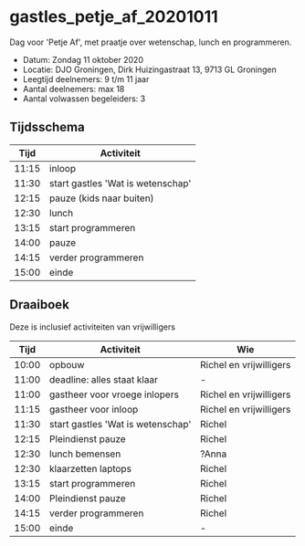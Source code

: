 # gastles_petje_af_20201011

Dag voor 'Petje Af', met praatje over wetenschap, lunch en programmeren.

 * Datum: Zondag 11 oktober 2020
 * Locatie: DJO Groningen, Dirk Huizingastraat 13, 9713 GL Groningen
 * Leegtijd deelnemers: 9 t/m 11 jaar
 * Aantal deelnemers: max 18
 * Aantal volwassen begeleiders: 3

## Tijdsschema

Tijd |Activiteit
-----|---------------------------------
11:15|inloop
11:30|start gastles 'Wat is wetenschap'
12:15|pauze (kids naar buiten)
12:30|lunch
13:15|start programmeren
14:00|pauze
14:15|verder programmeren
15:00|einde

## Draaiboek

Deze is inclusief activiteiten van vrijwilligers

Tijd |Activiteit                        |Wie
-----|----------------------------------|-----------------------
10:00|opbouw                            |Richel en vrijwilligers
11:00|deadline: alles staat klaar       |-
11:00|gastheer voor vroege inlopers     |Richel en vrijwilligers
11:15|gastheer voor inloop              |Richel en vrijwilligers
11:30|start gastles 'Wat is wetenschap' |Richel
12:15|Pleindienst pauze                 |Richel
12:30|lunch bemensen                    |?Anna
12:30|klaarzetten laptops               |Richel
13:15|start programmeren                |Richel
14:00|Pleindienst pauze                 |Richel
14:15|verder programmeren               |Richel
15:00|einde                             |-

